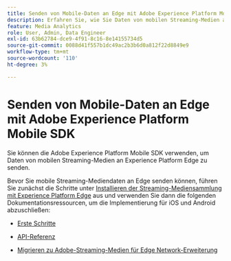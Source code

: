 ```yaml
---
title: Senden von Mobile-Daten an Edge mit Adobe Experience Platform Mobile SDK
description: Erfahren Sie, wie Sie Daten von mobilen Streaming-Medien an Experience Platform Edge senden.
feature: Media Analytics
role: User, Admin, Data Engineer
exl-id: 63b62784-dce9-4f91-8c16-8e14155734d5
source-git-commit: 0088d41f557b1dc49ac2b3b6d0a812f22d8849e9
workflow-type: tm+mt
source-wordcount: '110'
ht-degree: 3%

---
```


# Senden von Mobile-Daten an Edge mit Adobe Experience Platform Mobile SDK

Sie können die Adobe Experience Platform Mobile SDK verwenden, um Daten von mobilen Streaming-Medien an Experience Platform Edge zu senden.

Bevor Sie mobile Streaming-Mediendaten an Edge senden können, führen Sie zunächst die Schritte unter [Installieren der Streaming-Mediensammlung mit Experience Platform Edge](/help/implementation/edge/implementation-edge.md) aus und verwenden Sie dann die folgenden Dokumentationsressourcen, um die Implementierung für iOS und Android abzuschließen:

* [Erste Schritte](https://developer.adobe.com/client-sdks/documentation/media-for-edge-network/)

* [API-Referenz](https://developer.adobe.com/client-sdks/documentation/media-for-edge-network/api-reference/)

* [Migrieren zu Adobe-Streaming-Medien für Edge Network-Erweiterung](https://developer.adobe.com/client-sdks/documentation/adobe-media-analytics/migration-guide/)
